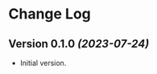 Change Log
==========

Version 0.1.0 *(2023-07-24)*
----------------------------

 * Initial version.
